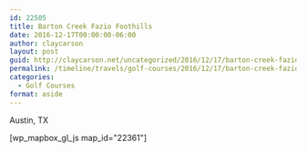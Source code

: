 ```yaml
---
id: 22505
title: Barton Creek Fazio Foothills
date: 2016-12-17T00:00:00-06:00
author: claycarson
layout: post
guid: http://claycarson.net/uncategorized/2016/12/17/barton-creek-fazio-foothills/
permalink: /timeline/travels/golf-courses/2016/12/17/barton-creek-fazio-foothills/
categories:
  - Golf Courses
format: aside
---
```

<div class="media-details">Austin, TX</div>

[wp_mapbox_gl_js map_id="22361"]
